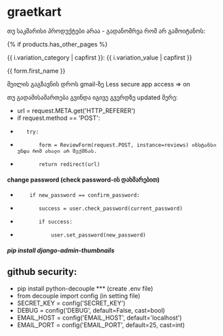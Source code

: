 # graetkart

თუ საკმარისი პროდუქტები არაა - გადანომრვა რომ არ გამოიტანოს:

{% if products.has_other_pages %}

{{ i.variation_category | capfirst }}: {{ i.variation_value | capfirst }}

{{ form.first_name }}

მეილის გაგზავნის დროს gmail-ზე
Less secure app access   =>  on

თუ გადამისამართება გვინდა იგივე გვერდზე updated მერე: 
*    url = request.META.get('HTTP_REFERER')
*    if request.method == 'POST':
*        try:
*            form = ReviewForm(request.POST, instance=reviews) ინსტანსი უნდა რომ ახალი არ შექმნას.
*            return redirect(url)

#### change password (check password-ის დახმარებით)
*         if new_password == confirm_password:
*            success = user.check_password(current_password)
*            if success:
*                user.set_password(new_password)

##### pip install django-admin-thumbnails

## github security:

* pip install python-decouple
*** (create .env file)
* from decouple import config (in setting file)
* SECRET_KEY = config('SECRET_KEY')
* DEBUG = config('DEBUG', default=False, cast=bool)
* EMAIL_HOST = config('EMAIL_HOST', default='localhost')
* EMAIL_PORT = config('EMAIL_PORT', default=25, cast=int)
